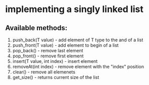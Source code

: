# implementing a singly linked list
## Available methods:
1. push_back(T value) - add element of T type to the and of a list
2. push_front(T value) - add element to begin of a list
3. pop_back() - remove last element
4. pop_front() - remove first element
5. insert(T value, int index) - insert element
6. removeAt(int index) - remove element with the "index" position
7. clear() - remove all elemenets
8. get_size() - returns current size of the list
